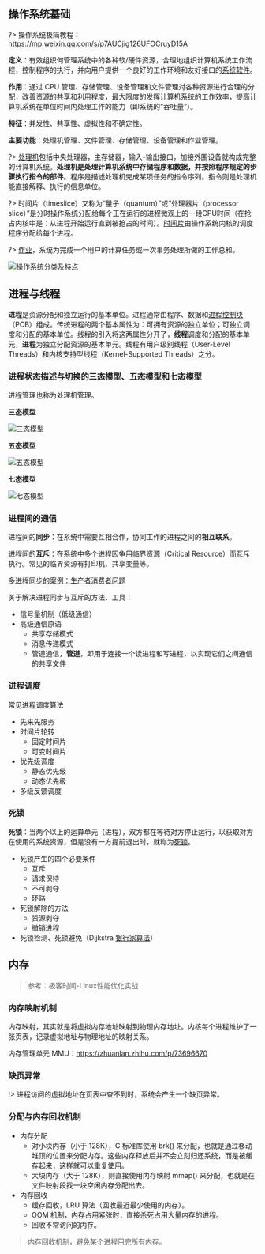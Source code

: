 ## 操作系统基础

?> 操作系统极简教程：https://mp.weixin.qq.com/s/p7AUCjig126UFOCruyD15A

**定义**：有效组织何管理系统中的各种软/硬件资源，合理地组织计算机系统工作流程，控制程序的执行，并向用户提供一个良好的工作环境和友好接口的[系统软件](https://zh.wikipedia.org/wiki/%E7%B3%BB%E7%BB%9F%E8%BD%AF%E4%BB%B6)。

**作用**：通过 CPU 管理、存储管理、设备管理和文件管理对各种资源进行合理的分配，改善资源的共享和利用程度，最大限度的发挥计算机系统的工作效率，提高计算机系统在单位时间内处理工作的能力（即系统的“吞吐量”）。

**特征**：并发性、共享性、虚拟性和不确定性。

**主要功能**：处理机管理、文件管理、存储管理、设备管理和作业管理。

?> [处理机](https://baike.baidu.com/item/%E5%A4%84%E7%90%86%E6%9C%BA)包括中央处理器，主存储器，输入-输出接口，加接外围设备就构成完整的计算机系统。**处理机是处理计算机系统中存储程序和数据，并按照程序规定的步骤执行指令的部件**。程序是描述处理机完成某项任务的指令序列。指令则是处理机能直接解释、执行的信息单位。

?> 时间片（timeslice）又称为“量子（quantum）”或“处理器片（processor slice）”是分时操作系统分配给每个正在运行的进程微观上的一段CPU时间（在抢占内核中是：从进程开始运行直到被抢占的时间）。[时间片](https://zh.wikipedia.org/wiki/%E6%97%B6%E9%97%B4%E7%89%87)由操作系统内核的调度程序分配给每个进程。

?> [作业](https://baike.baidu.com/item/%E4%BD%9C%E4%B8%9A/17331008)，系统为完成一个用户的计算任务或一次事务处理所做的工作总和。

![操作系统分类及特点](https://cdn.jsdelivr.net/gh/ssmath/mypic/img/20200214194901.png)

## 进程与线程

**进程**是资源分配和独立运行的基本单位。进程通常由程序、数据和[进程控制块](https://baike.baidu.com/item/%E8%BF%9B%E7%A8%8B%E6%8E%A7%E5%88%B6%E5%9D%97)（PCB）组成。传统进程的两个基本属性为：可拥有资源的独立单位；可独立调度和分配的基本单位。线程的引入将这两属性分开了，**线程**调度和分配的基本单元，**进程**为独立分配资源的基本单元。线程有用户级别线程（User-Level Threads）和内核支持型线程（Kernel-Supported Threads）之分。

### 进程状态描述与切换的三态模型、五态模型和七态模型

进程管理也称为处理机管理。

**三态模型**

![三态模型](https://cdn.jsdelivr.net/gh/ssmath/mypic/img/20200214202300.png)

**五态模型**

![五态模型](https://cdn.jsdelivr.net/gh/ssmath/mypic/img/20200214201937.png)

**七态模型**

![七态模型](https://cdn.jsdelivr.net/gh/ssmath/mypic/img/20200214202415.png)

### 进程间的通信

进程间的**同步**：在系统中需要互相合作，协同工作的进程之间的**相互联系**。

进程间的**互斥**：在系统中多个进程因争用临界资源（Critical Resource）而互斥执行。常见的临界资源有打印机、共享变量等。

[多进程同步的案例：生产者消费者问题](https://zh.wikipedia.org/zh-hans/%E7%94%9F%E4%BA%A7%E8%80%85%E6%B6%88%E8%B4%B9%E8%80%85%E9%97%AE%E9%A2%98)

关于解决进程同步与互斥的方法、工具：

- 信号量机制（低级通信）
- 高级通信原语
  - 共享存储模式
  - 消息传递模式
  - 管道通信，**管道**，即用于连接一个读进程和写进程，以实现它们之间通信的共享文件

### 进程调度

常见进程调度算法

- 先来先服务
- 时间片轮转
  - 固定时间片
  - 可变时间片
- 优先级调度
  - 静态优先级
  - 动态优先级
- 多级反馈调度

### 死锁

**死锁**：当两个以上的运算单元（进程），双方都在等待对方停止运行，以获取对方在使用的系统资源，但是没有一方提前退出时，就称为[死锁](https://zh.wikipedia.org/wiki/%E6%AD%BB%E9%94%81)。

- 死锁产生的四个必要条件
  - 互斥
  - 请求保持
  - 不可剥夺
  - 环路
- 死锁解除的方法
  - 资源剥夺
  - 撤销进程
- 死锁检测、死锁避免（Dijkstra [银行家算法](https://zh.wikipedia.org/zh-cn/%E9%93%B6%E8%A1%8C%E5%AE%B6%E7%AE%97%E6%B3%95)）

## 内存

> 参考：极客时间-Linux性能优化实战

### 内存映射机制

内存映射，其实就是将虚拟内存地址映射到物理内存地址。内核每个进程维护了一张页表，记录虚拟地址与物理地址的映射关系。

内存管理单元 MMU：https://zhuanlan.zhihu.com/p/73696670

### 缺页异常

!> 进程访问的虚拟地址在页表中查不到时，系统会产生一个缺页异常。

### 分配与内存回收机制

- 内存分配
  - 对小块内存（小于 128K），C 标准库使用 brk() 来分配，也就是通过移动堆顶的位置来分配内存。这些内存释放后并不会立刻归还系统，而是被缓存起来，这样就可以重复使用。
  - 大块内存（大于 128K），则直接使用内存映射 mmap() 来分配，也就是在文件映射段找一块空闲内存分配出去。
- 内存回收
  - 缓存回收，LRU 算法（回收最近最少使用的内存）。
  - OOM 机制，内存占用紧张时，直接杀死占用大量内存的进程。
  - 回收不常访问的内存。

>内存回收机制，避免某个进程用完所有内存。
